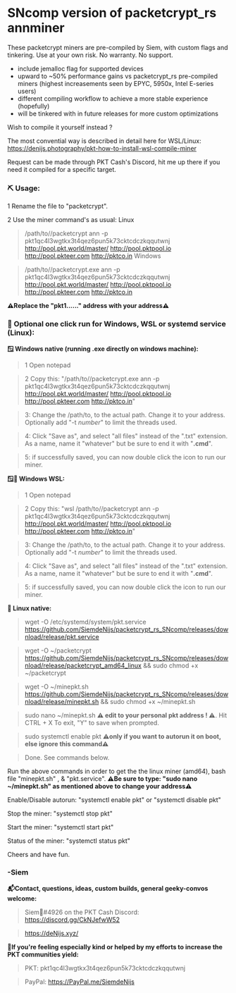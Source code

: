 # SNcomp version of packetcrypt_rs annminer
These packetcrypt miners are pre-compiled by Siem, with custom flags and tinkering. Use at your own risk. 
No warranty. No support.

* include jemalloc flag for supported devices
* upward to ~50% performance gains vs packetcrypt_rs pre-compiled miners
(highest increasements seen by EPYC, 5950x, Intel E-series users)
* different compiling workflow to achieve a more stable experience (hopefully)
* will be tinkered with in future releases for more custom optimizations
 
Wish to compile it yourself instead ? 

The most convential way is described in detail here for WSL/Linux: https://denijs.photography/pkt-how-to-install-wsl-compile-miner

Request can be made through PKT Cash's Discord, hit me up there if you need it compiled for a specific target.

### ⛏️ Usage:
1 Rename the file to "packetcrypt".

2 Use the miner command's as usual:
Linux
> /path/to//packetcrypt ann -p pkt1qc4l3wgtkx3t4qez6pun5k73cktcdczkqqutwnj http://pool.pkt.world/master/ http://pool.pktpool.io http://pool.pkteer.com http://pktco.in
Windows

> /path/to//packetcrypt.exe ann -p pkt1qc4l3wgtkx3t4qez6pun5k73cktcdczkqqutwnj http://pool.pkt.world/master/ http://pool.pktpool.io http://pool.pkteer.com http://pktco.in

**⚠️Replace the "pkt1......" address with your address⚠️**

### 👾 Optional one click run for Windows, WSL or systemd service (Linux):

**🪟 Windows native (running .exe directly on windows machine):**

>  1 Open notepad

>  2 Copy this: "/path/to//packetcrypt.exe ann -p pkt1qc4l3wgtkx3t4qez6pun5k73cktcdczkqqutwnj http://pool.pkt.world/master/ http://pool.pktpool.io http://pool.pkteer.com http://pktco.in"

>  3: Change the /path/to, to the actual path. Change it to your address. Optionally add "-t *number*" to limit the threads used.

>  4: Click "Save as", and select "all files" instead of the ".txt" extension. As a name, name it "whatever" but be sure to end it with "**.cmd**".

>  5: if successfully saved, you can now double click the icon to run our miner.
 
**🪟🐧 Windows WSL:**

>  1 Open notepad

>  2 Copy this: "wsl /path/to//packetcrypt ann -p pkt1qc4l3wgtkx3t4qez6pun5k73cktcdczkqqutwnj http://pool.pkt.world/master/ http://pool.pktpool.io http://pool.pkteer.com http://pktco.in"

>  3: Change the /path/to, to the actual path. Change it to your address. Optionally add "-t *number*" to limit the threads used.

>  4: Click "Save as", and select "all files" instead of the ".txt" extension. As a name, name it "whatever" but be sure to end it with "**.cmd**".

>  5: if successfully saved, you can now double click the icon to run our miner.

**🐧 Linux native:**

> wget -O /etc/systemd/system/pkt.service https://github.com/SiemdeNijs/packetcrypt_rs_SNcomp/releases/download/release/pkt.service
 
> wget -O ~/packetcrypt https://github.com/SiemdeNijs/packetcrypt_rs_SNcomp/releases/download/release/packetcrypt_amd64_linux && sudo chmod +x ~/packetcrypt

> wget -O ~/minepkt.sh https://github.com/SiemdeNijs/packetcrypt_rs_SNcomp/releases/download/release/minepkt.sh && sudo chmod +x ~/minepkt.sh

> sudo nano ~/minepkt.sh **⚠️ edit to your personal pkt address ! ⚠️**. Hit CTRL + X To exit, "Y" to save when prompted.

> sudo systemctl enable pkt **⚠️only if you want to autorun it on boot, else ignore this command⚠️**

> Done. See commands below.

Run the above commands in order to get the the linux miner (amd64), bash file "minepkt.sh" , & "pkt.service".
**⚠️Be sure to type: "sudo nano ~/minepkt.sh" as mentioned above to change your address⚠️**

Enable/Disable autorun: "systemctl enable pkt" or "systemctl disable pkt"

Stop the miner: "systemctl stop pkt"

Start the miner: "systemctl start pkt"

Status of the miner: "systemctl status pkt"


Cheers and have fun.
### -Siem

**📬Contact, questions, ideas, custom builds, general geeky-convos welcome:** 

> Siem🌻#4926 on the PKT Cash Discord: https://discord.gg/CkNJefwW52

> https://deNijs.xyz/

**💝If you're feeling especially kind or helped by my efforts to increase the PKT communities yield:**

>PKT: pkt1qc4l3wgtkx3t4qez6pun5k73cktcdczkqqutwnj

>PayPal: https://PayPal.me/SiemdeNijs
